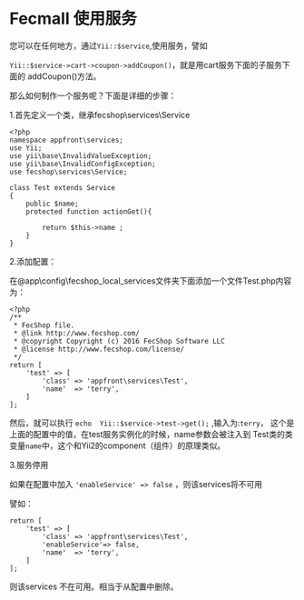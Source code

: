 Fecmall 使用服务
================


您可以在任何地方，通过`Yii::$service`,使用服务，譬如

`Yii::$service->cart->coupon->addCoupon()`，就是用cart服务下面的子服务下面的
addCoupon()方法。

那么如何制作一个服务呢？下面是详细的步骤：

1.首先定义一个类，继承fecshop\services\Service

```
<?php
namespace appfront\services;
use Yii;
use yii\base\InvalidValueException;
use yii\base\InvalidConfigException;
use fecshop\services\Service;

class Test extends Service
{
	public $name;
	protected function actionGet(){
		
		return $this->name ;
	}
}

```

2.添加配置：

在@app\config\fecshop_local_services文件夹下面添加一个文件Test.php内容为：

```
<?php
/**
 * FecShop file.
 * @link http://www.fecshop.com/
 * @copyright Copyright (c) 2016 FecShop Software LLC
 * @license http://www.fecshop.com/license/
 */
return [
	'test' => [
		'class' => 'appfront\services\Test',
		'name'  => 'terry',
	]
];
```

然后，就可以执行
`echo  Yii::$service->test->get();` ,输入为:`terry`，
这个是上面的配置中的值，在test服务实例化的时候，name参数会被注入到
Test类的类变量`name`中，这个和Yii2的component（组件）的原理类似。

3.服务停用

如果在配置中加入 ` 'enableService' => false ` ，则该services将不可用

譬如：

```
return [
	'test' => [
		'class' => 'appfront\services\Test',
        'enableService'=> false,
		'name'  => 'terry',
	]
];
```

则该services 不在可用。相当于从配置中删除。


















